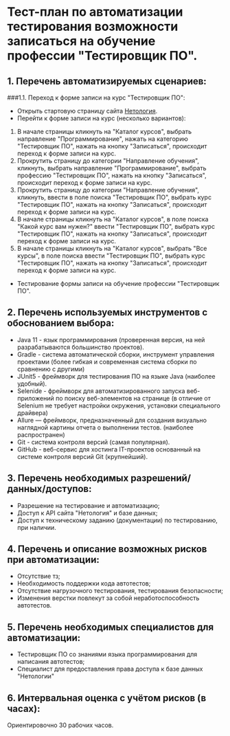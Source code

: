 # Тест-план по автоматизации тестирования возможности записаться на обучение профессии "Тестировщик ПО".
## 1. Перечень автоматизируемых сценариев:
###1.1. Переход к форме записи на курс "Тестировщик ПО":
- Открыть стартовую страницу сайта [Нетология]( https://netology.ru).
- Перейти к форме записи на курс (несколько вариантов):
1. В начале страницы кликнуть на "Каталог курсов", выбрать направление "Программирование", нажать на категорию "Тестировщик ПО", нажать на кнопку "Записаться", происходит переход к форме записи на курс.
2. Прокрутить страницу до категории "Направление обучения", кликнуть, выбрать направление "Программирование", выбрать профессию "Тестировщик ПО", нажать на кнопку "Записаться", происходит переход к форме записи на курс.
3. Прокрутить страницу до категории "Направление обучения", кликнуть, ввести в поле поиска "Тестировщик ПО", выбрать курс "Тестировщик ПО", нажать на кнопку "Записаться", происходит переход к форме записи на курс.
4. В начале страницы кликнуть на "Каталог курсов", в поле поиска "Какой курс вам нужен?" ввести "Тестировщик ПО", выбрать курс "Тестировщик ПО", нажать на кнопку "Записаться", происходит переход к форме записи на курс.
5. В начале страницы кликнуть на "Каталог курсов", выбрать "Все курсы", в поле поиска ввести "Тестировщик ПО", выбрать курс "Тестировщик ПО", нажать на кнопку "Записаться", происходит переход к форме записи на курс.
- Тестирование формы записи на обучение профессии "Тестировщик ПО".
## 2. Перечень используемых инструментов с обоснованием выбора:
   - Java 11 - язык программирования (проверенная версия, на ней разрабатываются большинство проектов).
   - Gradle - система автоматической сборки, инструмент управления проектами (более гибкая и современная система сборки по сравнению с другими)
   - JUnit5 - фреймворк для тестирования ПО на языке Java (наиболее удобный).
   - Selenide - фреймворк для автоматизированного запуска веб-приложений по поиску веб-элементов на странице (в отличие от Selenium не требует настройки окружения, установки специального драйвера)
   - Allure — фреймворк, предназначенный для создания визуально наглядной картины отчета о выполнении тестов. (наиболее распространен)
   - Git - система контроля версий (самая популярная).
   - GitHub - веб-сервис для хостинга IT-проектов основанный на системе контроля версий Git (крупнейший).
## 3. Перечень необходимых разрешений/данных/доступов:
   - Разрешение на тестирование и автоматизацию;
   - Доступ к API сайта "Нетология" и базе данных;
   - Доступ к техническому заданию (документации) по тестированию, при наличии.
## 4. Перечень и описание возможных рисков при автоматизации:
   - Отсутствие тз;
   - Необходимость поддержки кода автотестов;
   - Отсутствие нагрузочного тестирования, тестирования безопасности;
   - Изменения верстки повлекут за собой неработоспособность автотестов.
## 5. Перечень необходимых специалистов для автоматизации:
   - Тестировщик ПО со знаниями языка программирования для написания автотестов;
   - Специалист для предоставления права доступа к базе данных "Нетологии"
## 6. Интервальная оценка с учётом рисков (в часах):
   Ориентировочно 30 рабочих часов.
